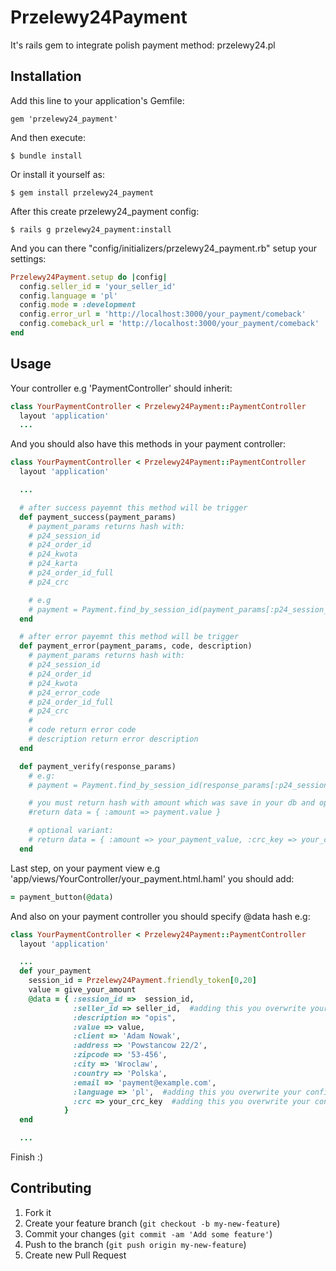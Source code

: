 # Przelewy24Payment

It's rails gem to integrate polish payment method: przelewy24.pl

## Installation

Add this line to your application's Gemfile:

    gem 'przelewy24_payment'

And then execute:

    $ bundle install

Or install it yourself as:

    $ gem install przelewy24_payment

After this create przelewy24_payment config:

    $ rails g przelewy24_payment:install

And you can there "config/initializers/przelewy24_payment.rb" setup your settings:

```ruby
Przelewy24Payment.setup do |config|
  config.seller_id = 'your_seller_id'
  config.language = 'pl'
  config.mode = :development
  config.error_url = 'http://localhost:3000/your_payment/comeback'
  config.comeback_url = 'http://localhost:3000/your_payment/comeback'
end
```

## Usage

Your controller e.g 'PaymentController' should inherit:

```ruby
class YourPaymentController < Przelewy24Payment::PaymentController
  layout 'application'
  ...
```

And you should also have this methods in your payment controller:

```ruby
class YourPaymentController < Przelewy24Payment::PaymentController
  layout 'application'

  ...

  # after success payemnt this method will be trigger
  def payment_success(payment_params)
    # payment_params returns hash with:
    # p24_session_id
    # p24_order_id
    # p24_kwota
    # p24_karta
    # p24_order_id_full
    # p24_crc

    # e.g
    # payment = Payment.find_by_session_id(payment_params[:p24_session_id])
  end

  # after error payemnt this method will be trigger
  def payment_error(payment_params, code, description)
    # payment_params returns hash with:
    # p24_session_id
    # p24_order_id
    # p24_kwota
    # p24_error_code
    # p24_order_id_full
    # p24_crc
    #
    # code return error code
    # description return error description
  end

  def payment_verify(response_params)
    # e.g:
    # payment = Payment.find_by_session_id(response_params[:p24_session_id])

    # you must return hash with amount which was save in your db and optional if you use your crc_key
    #return data = { :amount => payment.value }

    # optional variant:
    # return data = { :amount => your_payment_value, :crc_key => your_crc+key }
  end
```

Last step, on your payment view e.g 'app/views/YourController/your_payment.html.haml' you should add:

```ruby
= payment_button(@data)
```

And also on your payment controller you should specify @data hash e.g:

```ruby
class YourPaymentController < Przelewy24Payment::PaymentController
  layout 'application'

  ...
  def your_payment
    session_id = Przelewy24Payment.friendly_token[0,20]
    value = give_your_amount
    @data = { :session_id =>  session_id,
              :seller_id => seller_id,  #adding this you overwrite your config settings so this param is optional
              :description => "opis",
              :value => value,
              :client => 'Adam Nowak',
              :address => 'Powstancow 22/2',
              :zipcode => '53-456',
              :city => 'Wroclaw',
              :country => 'Polska',
              :email => 'payment@example.com',
              :language => 'pl',  #adding this you overwrite your config settings so this param is optional
              :crc => your_crc_key  #adding this you overwrite your config settings so this param is optional
            }
  end

  ...

```

Finish :)

## Contributing

1. Fork it
2. Create your feature branch (`git checkout -b my-new-feature`)
3. Commit your changes (`git commit -am 'Add some feature'`)
4. Push to the branch (`git push origin my-new-feature`)
5. Create new Pull Request
